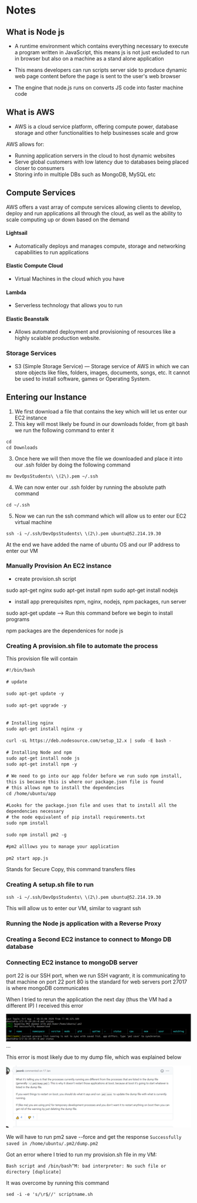 # Notes


## What is Node js

- A runtime environment which contains everything necessary to execute a program written in JavaScript,
this means js is not just excluded to run in browser but also on a machine as a stand alone application

- This means developers can run scripts server side to produce dynamic web page content before
the page is sent to the user's web browser

- The engine that node.js runs on converts JS code into faster machine code



## What is AWS
- AWS is a cloud service platform, offering compute power, database storage and other functionalities to help businesses
scale and grow

AWS allows for:
- Running application servers in the cloud to host dynamic websites
- Serve global customers with low latency due to databases being placed closer to consumers
- Storing info in multiple DBs such as MongoDB, MySQL etc



## Compute Services

AWS offers a vast array of compute services allowing clients to develop, deploy and run applications all through the cloud,
as well as the ability to scale computing up or down based on the demand


#### Lightsail
- Automatically deploys and manages compute, storage and networking capabilities to run applications

#### Elastic Compute Cloud
- Virtual Machines in the cloud which you have 

#### Lambda
- Serverless technology that allows you to run 

#### Elastic Beanstalk
- Allows automated deployment and provisioning of resources like a highly scalable production website.


### Storage Services
- S3 (Simple Storage Service) — Storage service of AWS in which we can store objects like files, folders, images,
documents, songs, etc. It cannot be used to install software, games or Operating System.



## Entering our Instance 

1) We first download a file that contains the key which will let us enter our EC2 instance
2) This key will most likely be found in our downloads folder, from git bash we run the following command to enter it
```commandline
cd
cd Downloads
```

3) Once here we will then move the file we downloaded and place it into our .ssh folder by doing the following command
```commandline
mv DevOpsStudents\ \(2\).pem ~/.ssh
```

4) We can now enter our .ssh folder by running the absolute path command
```commandline
cd ~/.ssh
```

5) Now we can run the ssh command which will allow us to enter our EC2 virtual machine
```commandline
ssh -i ~/.ssh/DevOpsStudents\ \(2\).pem ubuntu@52.214.19.30
```
At the end we have added the name of ubuntu OS and our IP address to enter our VM


### Manually Provision An EC2 instance

- create provision.sh script

sudo apt-get nginx 
sudo apt-get install npm
sudo apt-get install nodejs

- install app prerequisites
npm, nginx, nodejs, npm packages, run server

sudo apt-get update --> Run this command before we begin to install programs

npm packages are the dependenices for node js

### Creating A provision.sh file to automate the process
This provision file will contain

```commandline
#!/bin/bash

# update

sudo apt-get update -y

sudo apt-get upgrade -y


# Installing nginx
sudo apt-get install nginx -y

curl -sL https://deb.nodesource.com/setup_12.x | sudo -E bash -

# Installing Node and npm
sudo apt-get install node js
sudo apt-get install npm -y

# We need to go into our app folder before we run sudo npm install, this is because this is where our package.json file is found
# this allows npm to install the dependencies
cd /home/ubuntu/app

#Looks for the package.json file and uses that to install all the dependencies necessary
# the node equivalent of pip install requirements.txt
sudo npm install

sudo npm install pm2 -g

#pm2 alllows you to manage your application

pm2 start app.js
```
Stands for Secure Copy, this command transfers files

### Creating A setup.sh file to run 


```commandline
ssh -i ~/.ssh/DevOpsStudents\ \(2\).pem ubuntu@52.214.19.30
```
This will allow us to enter our VM, similar to vagrant ssh



### Running the Node js application with a Reverse Proxy            


### Creating a Second EC2 instance to connect to Mongo DB database

### Connecting EC2 instance to mongoDB server

port 22 is our SSH port, when we run SSH vagrantr, it is communicating to that machine on port 22
port 80 is the standard for web servers
port 27017 is where mongoDB communicates

When I tried to rerun the application the next day (thus the VM had a different IP) I received this error

![PM2 Error](images/pm2-error.png)
...

This error is most likely due to my dump file, which was explained below

![Dump File Error](images/dump-file-error.png)

We will have to run pm2 save --force
and get the response ``` Successfully saved in /home/ubuntu/.pm2/dump.pm2 ```


Got an error where I tried to run my provision.sh file in my VM:

```commandline
Bash script and /bin/bash^M: bad interpreter: No such file or directory [duplicate]

```
It was overcome by running this command
```
sed -i -e 's/\r$//' scriptname.sh
```